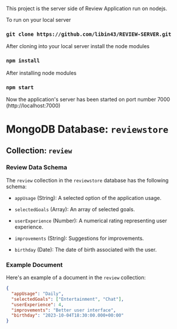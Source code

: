 This project is the server side of Review Application run on nodejs.

To run on your local server
### `git clone https://github.com/libin43/REVIEW-SERVER.git`

After cloning into your local server install the node modules
### `npm install`

After installing node modules 
### `npm start`

Now the application's server has been started on port number 7000 (http://localhost:7000)

# MongoDB Database: `reviewstore`

## Collection: `review`

### Review Data Schema

The `review` collection in the `reviewstore` database has the following schema:

- `appUsage` (String): A selected option of the application usage.

- `selectedGoals` (Array): An array of selected goals.

- `userExperience` (Number): A numerical rating representing user experience.

- `improvements` (String): Suggestions for improvements.

- `birthday` (Date): The date of birth associated with the user.

### Example Document

Here's an example of a document in the `review` collection:

```json
{
  "appUsage": "Daily",
  "selectedGoals": ["Entertainment", "Chat"],
  "userExperience": 4,
  "improvements": "Better user interface",
  "birthday": "2023-10-04T18:30:00.000+00:00"
}


